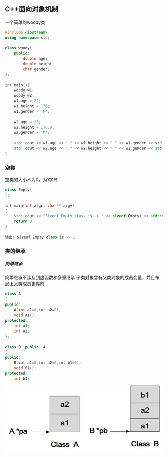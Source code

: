 ## C++面向对象机制

一个简单的woody类
```C++
#include <iostream>
using namespace std;

class woody{
    public:
        double age;
        double height;
        char gender;
};

int main(){
    woody w1;
    woody w2;
    w1.age = 22;
    w1.height = 176;
    w1.gender = 'F';

    w2.age = 23;
    w2.height = 176.0;
    w2.gender = 'M';

    std::cout << w1.age << " " << w1.height << " " << w1.gender << std::endl;
    std::cout << w2.age << " " << w2.height << " " << w2.gender << std::endl;
}
```
### 空类

空类的大小不为0，为1字节

```C++
class Empty{
};

int main(int argc, char** argv)
{
    std::cout << "Sizeof Empty class is -> " << sizeof(Empty) << std::endl;
    return 0;
}

输出: Sizeof Empty class is -> 1

```


### 类的继承

##### 简单继承
简单继承不涉及到虚函数和多重继承
子类对象含有父类对象的成员变量，并且布局上父类成员更靠前
```C++
class A
{
public:
	A(int a1=0,int a2=0);
	void A1();
protected:
	int a1;
	int a2;
};

class B :public  A
{
public:
	B(int a1=0,int a2=0,int b1=0);
	void B1();
protected:
	int b1;
```
![](https://github.com/JX-Wang/MyNote/blob/master/cpp/Oop/oop-inheriteasy.png)



